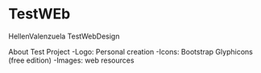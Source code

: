 # TestWEb
HellenValenzuela TestWebDesign

About Test Project 
-Logo: Personal creation
-Icons: Bootstrap Glyphicons (free edition)
-Images: web resources 
